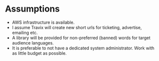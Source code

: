 # Assumptions
- AWS infrastructure is available.
- I assume Travix will create new short urls for ticketing, advertise, emailing etc.
- A library will be provided for non-preferred (banned) words for target audience languages.
- It is preferable to not have a dedicated system administrator. Work with as little budget as possible. 
